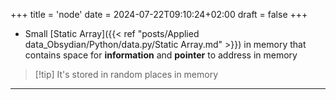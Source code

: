 +++
title = 'node'
date = 2024-07-22T09:10:24+02:00
draft = false
+++

- Small [Static Array]({{< ref "posts/Applied data_Obsydian/Python/data.py/Static Array.md" >}}) in memory that contains space for **information** and **pointer** to address in memory 

>[!tip] It's stored in random places in memory

---


